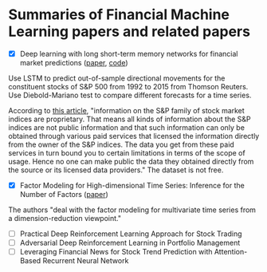 # Summaries of Financial Machine Learning papers and related papers

- [x] Deep learning with long short-term memory networks for financial market predictions ([paper](https://www.sciencedirect.com/science/article/abs/pii/S0377221717310652), [code](https://github.com/tqa236/LSTM_algo_trading))

Use LSTM to predict out-of-sample directional movements for the constituent stocks of S&P 500 from 1992 to 2015 from Thomson Reuters. Use Diebold-Mariano test to compare different forecasts for a time series.

According to [this article](http://www.daytradingbias.com/?p=110225), "information on the S&P family of stock market indices are proprietary. That means all kinds of information about the S&P indices are not public information and that such information can only be obtained through various paid services that licensed the information directly from the owner of the S&P indices. The data you get from these paid services in turn bound you to certain limitations in terms of the scope of usage. Hence no one can make public the data they obtained directly from the source or its licensed data providers." The dataset is not free.

- [x] Factor Modeling for High-dimensional Time Series: Inference for the Number of Factors ([paper](https://projecteuclid.org/euclid.aos/1337268209))

The authors "deal with the factor modeling for multivariate time series from a dimension-reduction viewpoint."

- [ ] Practical Deep Reinforcement Learning Approach for Stock Trading
- [ ] Adversarial Deep Reinforcement Learning in Portfolio Management
- [ ] Leveraging Financial News for Stock Trend Prediction with Attention-Based Recurrent Neural Network
